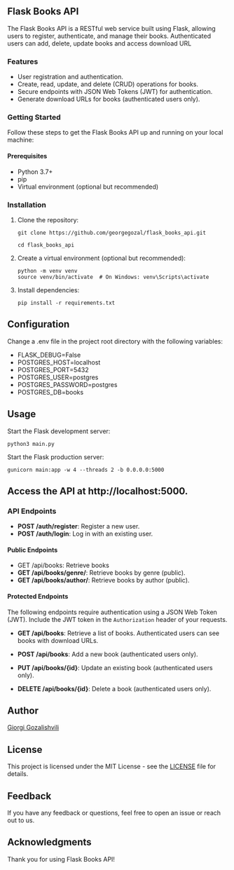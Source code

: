 ## Flask Books API
The Flask Books API is a RESTful web service built using Flask, allowing users to register, authenticate, and manage their books. Authenticated users can add, delete, update books and access download URL

### Features
  * User registration and authentication.
  * Create, read, update, and delete (CRUD) operations for books.
  * Secure endpoints with JSON Web Tokens (JWT) for authentication.
  * Generate download URLs for books (authenticated users only).
 

### Getting Started
Follow these steps to get the Flask Books API up and running on your local machine:

#### Prerequisites
 * Python 3.7+
 * pip
 * Virtual environment (optional but recommended)

### Installation
1. Clone the repository:
    ```
    git clone https://github.com/georgegozal/flask_books_api.git
    
    cd flask_books_api

2. Create a virtual environment (optional but recommended):
    ```
    python -m venv venv
    source venv/bin/activate  # On Windows: venv\Scripts\activate

3. Install dependencies:
    ```
    pip install -r requirements.txt

## Configuration
 Change a .env file in the project root directory  with the following variables:
 
* FLASK_DEBUG=False
* POSTGRES_HOST=localhost
* POSTGRES_PORT=5432
* POSTGRES_USER=postgres
* POSTGRES_PASSWORD=postgres
* POSTGRES_DB=books



## Usage

Start the Flask development server:

    python3 main.py

Start the Flask production server:

    gunicorn main:app -w 4 --threads 2 -b 0.0.0.0:5000


## Access the API at http://localhost:5000.


### API Endpoints

- **POST /auth/register**: Register a new user.
- **POST /auth/login**: Log in with an existing user.

#### Public Endpoints
- GET /api/books: Retrieve books
- **GET /api/books/genre/<genre>**: Retrieve books by genre (public).
- **GET /api/books/author/<author>**: Retrieve books by author (public).

#### Protected Endpoints

The following endpoints require authentication using a JSON Web Token (JWT). Include the JWT token in the `Authorization` header of your requests.

- **GET /api/books**: Retrieve a list of books. Authenticated users can see books with download URLs.

- **POST /api/books**: Add a new book (authenticated users only).
- **PUT /api/books/{id}**: Update an existing book (authenticated users only).
- **DELETE /api/books/{id}**: Delete a book (authenticated users only).

## Author
[Giorgi Gozalishvili](https://www.linkedin.com/in/giorgi-gozalishvili/)

## License
This project is licensed under the MIT License - see the [LICENSE](LICENSE) file for details.

## Feedback
If you have any feedback or questions, feel free to open an issue or reach out to us.

## Acknowledgments
Thank you for using Flask Books API!
